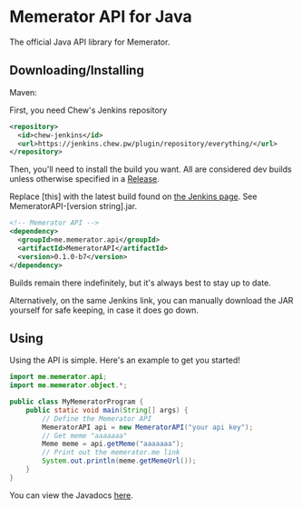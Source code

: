 # Memerator API for Java

The official Java API library for Memerator.

## Downloading/Installing

Maven:

First, you need Chew's Jenkins repository
```xml
<repository>
  <id>chew-jenkins</id>
  <url>https://jenkins.chew.pw/plugin/repository/everything/</url>
</repository>
```
Then, you'll need to install the build you want. All are considered dev builds unless otherwise specified in a [Release](releases).

Replace <version>[this]</version> with the latest build found on [the Jenkins page](https://jenkins.chew.pw/job/memerator-sdk-java/lastSuccessfulBuild/). See MemeratorAPI-[version string].jar.
```xml
<!-- Memerator API -->
<dependency>
  <groupId>me.memerator.api</groupId>
  <artifactId>MemeratorAPI</artifactId>
  <version>0.1.0-b7</version>
</dependency>
```

Builds remain there indefinitely, but it's always best to stay up to date.

Alternatively, on the same Jenkins link, you can manually download the JAR yourself for safe keeping, in case it does go down.

## Using

Using the API is simple. Here's an example to get you started!

```java
import me.memerator.api;
import me.memerator.object.*;

public class MyMemeratorProgram {
    public static void main(String[] args) {
        // Define the Memerator API
        MemeratorAPI api = new MemeratorAPI("your api key");
        // Get meme "aaaaaaa"
        Meme meme = api.getMeme("aaaaaaa");
        // Print out the memerator.me link
        System.out.println(meme.getMemeUrl());
    }
}
```

You can view the Javadocs [here](https://jenkins.chew.pw/job/memerator-sdk-java/javadoc/overview-summary.html).